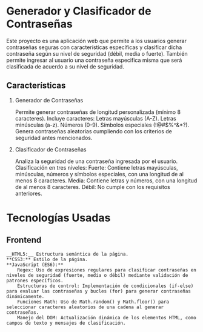 # Generador y Clasificador de Contraseñas

Este proyecto es una aplicación web que permite a los usuarios generar contraseñas seguras con características específicas 
y clasificar dicha contraseña según su nivel de seguridad (débil, media o fuerte). 
También permite ingresar al usuario una contraseña especifica misma que será clasificada de acuerdo a su nivel de seguridad.

## Características

1. Generador de Contraseñas

   Permite generar contraseñas de longitud personalizada (mínimo 8 caracteres).
   Incluye caracteres:
   Letras mayúsculas (A-Z).
   Letras minúsculas (a-z).
   Números (0-9).
   Símbolos especiales (!@#$%^&\*?).
   Genera contraseñas aleatorias cumpliendo con los criterios de seguridad antes mencionados.

2. Clasificador de Contraseñas

   Analiza la seguridad de una contraseña ingresada por el usuario.
   Clasificación en tres niveles:
   Fuerte: Contiene letras mayúsculas, minúsculas, números y símbolos especiales, con una longitud de al menos 8 caracteres.
   Media: Contiene letras y números, con una longitud de al menos 8 caracteres.
   Débil: No cumple con los requisitos anteriores.


# Tecnologías Usadas
## Frontend
    __HTML5:__ Estructura semántica de la página.
    **CSS3:** Estilo de la página.
    **JavaScript (ES6):**
        Regex: Uso de expresiones regulares para clasificar contraseñas en niveles de seguridad (fuerte, media o débil) mediante validación de patrones específicos.
        Estructuras de control: Implementación de condicionales (if-else) para evaluar las contraseñas y bucles (for) para generar contraseñas dinámicamente.
        Funciones Math: Uso de Math.random() y Math.floor() para seleccionar caracteres aleatorios de una cadena al generar contraseñas.
        Manejo del DOM: Actualización dinámica de los elementos HTML, como campos de texto y mensajes de clasificación.

